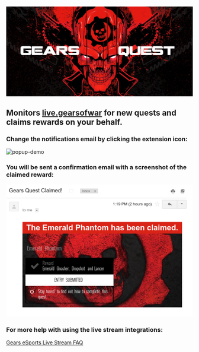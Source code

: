 ![logo](https://github.com/TheanosLearning/GearsQuest/raw/master/images/gears-quest-logo.png)

## Monitors [live.gearsofwar](http://live.gearsofwar.com/) for new quests and claims rewards on your behalf.

### Change the notifications email by clicking the extension icon:
![popup-demo](https://media.giphy.com/media/zeKBFQXfuO7ba/giphy.gif)

### You will be sent a confirmation email with a screenshot of the claimed reward:
![email](https://github.com/TheanosLearning/GearsQuest/raw/master/images/email-notification-mobile.png)

### For more help with using the live stream integrations:
[Gears eSports Live Stream FAQ](https://gearsofwar.com/en-us/esports/live-stream-help)

